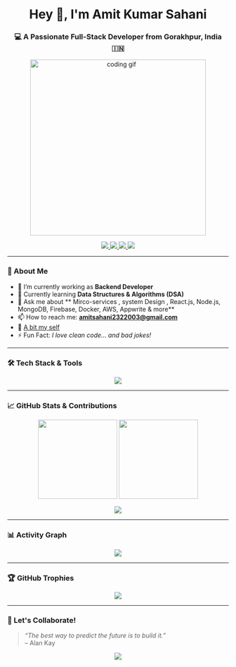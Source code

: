<h1 align="center">Hey 👋, I'm Amit Kumar Sahani</h1>
<h3 align="center">💻 A Passionate Full-Stack Developer from Gorakhpur, India 🇮🇳</h3>

<p align="center">
  <img src="https://media.giphy.com/media/qgQUggAC3Pfv687qPC/giphy.gif" width="400" alt="coding gif">
</p>

<p align="center">
  <a href="https://twitter.com/amit_sahani_19">
    <img src="https://img.shields.io/twitter/follow/amit_sahani_19?logo=twitter&style=for-the-badge" />
  </a>
  <a href="https://linkedin.com/in/amit-kumar-sahani-849537246">
    <img src="https://img.shields.io/badge/LinkedIn-0077B5?style=for-the-badge&logo=linkedin&logoColor=white" />
  </a>
  <a href="https://instagram.com/_.__i_sahani">
    <img src="https://img.shields.io/badge/Instagram-E4405F?style=for-the-badge&logo=instagram&logoColor=white" />
  </a>
  <a href="mailto:amitsahani2322003@gmail.com">
    <img src="https://img.shields.io/badge/Gmail-D14836?style=for-the-badge&logo=gmail&logoColor=white" />
  </a>
</p>

---

### 🚀 About Me

- 🔭 I’m currently working as  **Backend Developer**
- 🌱 Currently learning **Data Structures & Algorithms (DSA)**
- 🧠 Ask me about ** Mirco-services , system Design , React.js, Node.js, MongoDB, Firebase, Docker, AWS, Appwrite & more**
- 📫 How to reach me: **amitsahani2322003@gmail.com**
- 📄 [A bit my self ](https://www.notion.so/Shipping-Ideas-One-Commit-at-a-Time-1f4f671e825c80c5a3d6e7f552088fba?source=copy_link)
- ⚡ Fun Fact: *I love clean code... and bad jokes!*

---

### 🛠️ Tech Stack & Tools

<p align="center">
  <img src="https://skillicons.dev/icons?i=react,nodejs,express,mongodb,js,ts,html,css,tailwind,bootstrap,redux,firebase,docker,aws,git,github,cpp,c,python,postman,mysql" />
</p>

---

### 📈 GitHub Stats & Contributions

<p align="center">
  <img src="https://github-readme-stats.vercel.app/api?username=ratneshpandit9721&show_icons=true&theme=tokyonight" height="180"/>
  <img src="https://github-readme-stats.vercel.app/api/top-langs/?username=ratneshpandit9721&layout=compact&theme=tokyonight" height="180"/>
</p>

<p align="center">
  <img src="https://github-readme-streak-stats.herokuapp.com/?user=ratneshpandit9721&theme=tokyonight" />
</p>

---

### 📊 Activity Graph

<p align="center">
  <img src="https://github-readme-activity-graph.vercel.app/graph?username=ratneshpandit9721&theme=tokyo-night" />
</p>

---

### 🏆 GitHub Trophies

<p align="center">
  <img src="https://github-profile-trophy.vercel.app/?username=ratneshpandit9721&theme=dracula&row=2&column=4" />
</p>

---

### 💬 Let's Collaborate!

> *“The best way to predict the future is to build it.”*  
> – Alan Kay

<p align="center">
  <img src="https://readme-typing-svg.herokuapp.com/?lines=Full+Stack+Web+Developer;Problem+Solver;Open+Source+Contributor;Lifelong+Learner&center=true&width=500&height=45">
</p>
